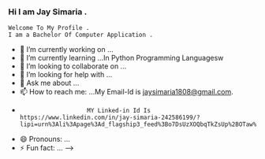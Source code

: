 ### Hi I am Jay Simaria .
    Welcome To My Profile .
    I am a Bachelor Of Computer Application .
- 🔭 I’m currently working on ...
- 🌱 I’m currently learning ...In Python Programming Languagesw
- 👯 I’m looking to collaborate on ...
- 🤔 I’m looking for help with ...
- 💬 Ask me about ...
- 📫 How to reach me: ...My Email-Id is jaysimaria1808@gmail.com.
-                        MY Linked-in Id Is https://www.linkedin.com/in/jay-simaria-242586199/?lipi=urn%3Ali%3Apage%3Ad_flagship3_feed%3Bo7DsUzXOQbqTkZsUp%2BOTaw%3D%3D
- 😄 Pronouns: ...
- ⚡ Fun fact: ...
-->
